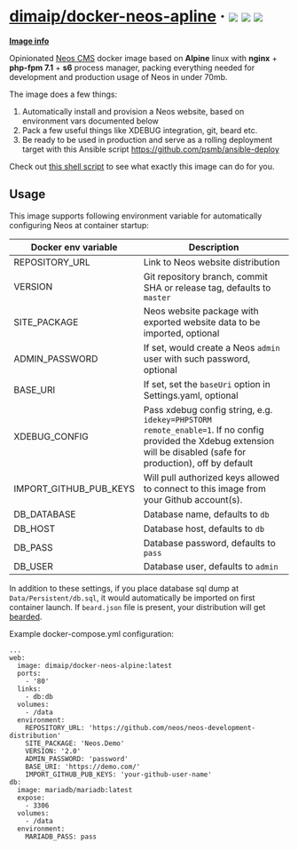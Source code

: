 # [dimaip/docker-neos-apline](https://hub.docker.com/r/dimaip/docker-neos-alpine/) &middot; [![](https://images.microbadger.com/badges/image/dimaip/docker-neos-alpine.svg)](https://microbadger.com/images/dimaip/docker-neos-alpine "Neos Alpine") [![](https://images.microbadger.com/badges/version/dimaip/docker-neos-alpine.svg)](https://microbadger.com/images/dimaip/docker-neos-alpine "Get your own version badge on microbadger.com") [![](https://images.microbadger.com/badges/license/dimaip/docker-neos-alpine.svg)](https://microbadger.com/images/dimaip/docker-neos-alpine "Get your own license badge on microbadger.com")

[**Image info**](https://microbadger.com/images/dimaip/docker-neos-alpine)

Opinionated [Neos CMS](https://neos.io) docker image based on **Alpine** linux with **nginx** + **php-fpm 7.1** + **s6** process manager, packing everything needed for development and production usage of Neos in under 70mb.

The image does a few things:
1. Automatically install and provision a Neos website, based on environment vars documented below
2. Pack a few useful things like XDEBUG integration, git, beard etc.
3. Be ready to be used in production and serve as a rolling deployment target with this Ansible script https://github.com/psmb/ansible-deploy

Check out [this shell script](https://github.com/psmb/docker-neos-alpine/blob/master/root/etc/cont-init.d/10-init-neos) to see what exactly this image can do for you.

## Usage

This image supports following environment variable for automatically configuring Neos at container startup:

| Docker env variable | Description |
|---------|-------------|
|REPOSITORY_URL|Link to Neos website distribution|
|VERSION|Git repository branch, commit SHA or release tag, defaults to `master`|
|SITE_PACKAGE|Neos website package with exported website data to be imported, optional|
|ADMIN_PASSWORD|If set, would create a Neos `admin` user with such password, optional|
|BASE_URI|If set, set the `baseUri` option in Settings.yaml, optional|
|XDEBUG_CONFIG|Pass xdebug config string, e.g. `idekey=PHPSTORM remote_enable=1`. If no config provided the Xdebug extension will be disabled (safe for production), off by default|
|IMPORT_GITHUB_PUB_KEYS|Will pull authorized keys allowed to connect to this image from your Github account(s).|
|DB_DATABASE|Database name, defaults to `db`|
|DB_HOST|Database host, defaults to `db`|
|DB_PASS|Database password, defaults to `pass`|
|DB_USER|Database user, defaults to `admin`|


In addition to these settings, if you place database sql dump at `Data/Persistent/db.sql`, it would automatically be imported on first container launch.
If `beard.json` file is present, your distribution will get [bearded](https://github.com/mneuhaus/Beard).

Example docker-compose.yml configuration:

```
...
web:
  image: dimaip/docker-neos-alpine:latest
  ports:
    - '80'
  links:
    - db:db
  volumes:
    - /data
  environment:
    REPOSITORY_URL: 'https://github.com/neos/neos-development-distribution'
    SITE_PACKAGE: 'Neos.Demo'
    VERSION: '2.0'
    ADMIN_PASSWORD: 'password'
    BASE_URI: 'https://demo.com/'
    IMPORT_GITHUB_PUB_KEYS: 'your-github-user-name'
db:
  image: mariadb/mariadb:latest
  expose:
    - 3306
  volumes:
    - /data
  environment:
    MARIADB_PASS: pass
```
